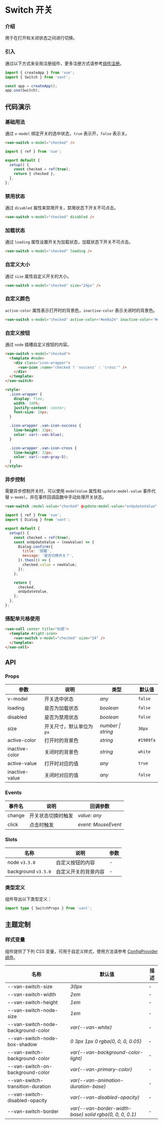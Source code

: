 # Switch 开关

### 介绍

用于在打开和关闭状态之间进行切换。

### 引入

通过以下方式来全局注册组件，更多注册方式请参考[组件注册](#/zh-CN/advanced-usage#zu-jian-zhu-ce)。

```js
import { createApp } from 'vue';
import { Switch } from 'vant';

const app = createApp();
app.use(Switch);
```

## 代码演示

### 基础用法

通过 `v-model` 绑定开关的选中状态，`true` 表示开，`false` 表示关。

```html
<van-switch v-model="checked" />
```

```js
import { ref } from 'vue';

export default {
  setup() {
    const checked = ref(true);
    return { checked };
  },
};
```

### 禁用状态

通过 `disabled` 属性来禁用开关，禁用状态下开关不可点击。

```html
<van-switch v-model="checked" disabled />
```

### 加载状态

通过 `loading` 属性设置开关为加载状态，加载状态下开关不可点击。

```html
<van-switch v-model="checked" loading />
```

### 自定义大小

通过 `size` 属性自定义开关的大小。

```html
<van-switch v-model="checked" size="24px" />
```

### 自定义颜色

`active-color` 属性表示打开时的背景色，`inactive-color` 表示关闭时的背景色。

```html
<van-switch v-model="checked" active-color="#ee0a24" inactive-color="#dcdee0" />
```

### 自定义按钮

通过 `node` 插槽自定义按钮的内容。

```html
<van-switch v-model="checked">
  <template #node>
    <div class="icon-wrapper">
      <van-icon :name="checked ? 'success' : 'cross'" />
    </div>
  </template>
</van-switch>

<style>
  .icon-wrapper {
    display: flex;
    width: 100%;
    justify-content: center;
    font-size: 18px;
  }

  .icon-wrapper .van-icon-success {
    line-height: 32px;
    color: var(--van-blue);
  }

  .icon-wrapper .van-icon-cross {
    line-height: 32px;
    color: var(--van-gray-5);
  }
</style>
```

### 异步控制

需要异步控制开关时，可以使用 `modelValue` 属性和 `update:model-value` 事件代替 `v-model`，并在事件回调函数中手动处理开关状态。

```html
<van-switch :model-value="checked" @update:model-value="onUpdateValue" />
```

```js
import { ref } from 'vue';
import { Dialog } from 'vant';

export default {
  setup() {
    const checked = ref(true);
    const onUpdateValue = (newValue) => {
      Dialog.confirm({
        title: '提醒',
        message: '是否切换开关？',
      }).then(() => {
        checked.value = newValue;
      });
    };

    return {
      checked,
      onUpdateValue,
    };
  },
};
```

### 搭配单元格使用

```html
<van-cell center title="标题">
  <template #right-icon>
    <van-switch v-model="checked" size="24" />
  </template>
</van-cell>
```

## API

### Props

| 参数           | 说明                      | 类型               | 默认值    |
| -------------- | ------------------------- | ------------------ | --------- |
| v-model        | 开关选中状态              | _any_              | `false`   |
| loading        | 是否为加载状态            | _boolean_          | `false`   |
| disabled       | 是否为禁用状态            | _boolean_          | `false`   |
| size           | 开关尺寸，默认单位为 `px` | _number \| string_ | `30px`    |
| active-color   | 打开时的背景色            | _string_           | `#1989fa` |
| inactive-color | 关闭时的背景色            | _string_           | `white`   |
| active-value   | 打开时对应的值            | _any_              | `true`    |
| inactive-value | 关闭时对应的值            | _any_              | `false`   |

### Events

| 事件名 | 说明               | 回调参数            |
| ------ | ------------------ | ------------------- |
| change | 开关状态切换时触发 | _value: any_        |
| click  | 点击时触发         | _event: MouseEvent_ |

### Slots

| 名称                | 说明                 | 参数 |
| ------------------- | -------------------- | ---- |
| node `v3.5.0`       | 自定义按钮的内容     | -    |
| background `v3.5.0` | 自定义开关的背景内容 | -    |

### 类型定义

组件导出以下类型定义：

```ts
import type { SwitchProps } from 'vant';
```

## 主题定制

### 样式变量

组件提供了下列 CSS 变量，可用于自定义样式，使用方法请参考 [ConfigProvider 组件](#/zh-CN/config-provider)。

| 名称 | 默认值 | 描述 |
| --- | --- | --- |
| --van-switch-size | _30px_ | - |
| --van-switch-width | _2em_ | - |
| --van-switch-height | _1em_ | - |
| --van-switch-node-size | _1em_ | - |
| --van-switch-node-background-color | _var(--van-white)_ | - |
| --van-switch-node-box-shadow | _0 3px 1px 0 rgba(0, 0, 0, 0.05)_ | - |
| --van-switch-background-color | _var(--van-background-color-light)_ | - |
| --van-switch-on-background-color | _var(--van-primary-color)_ | - |
| --van-switch-transition-duration | _var(--van-animation-duration-base)_ | - |
| --van-switch-disabled-opacity | _var(--van-disabled-opacity)_ | - |
| --van-switch-border | _var(--van-border-width-base) solid rgba(0, 0, 0, 0.1)_ | - |
